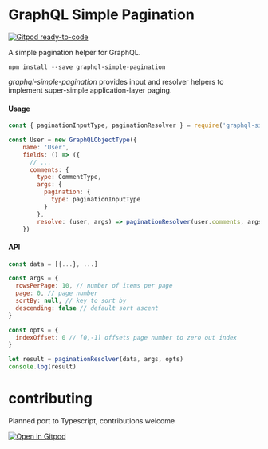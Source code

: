# GraphQL Simple Pagination

[![Gitpod ready-to-code](https://img.shields.io/badge/Gitpod-ready--to--code-908a85?logo=gitpod)](https://gitpod.io/#https://github.com/binzcodes/pulumi-minimal-dynamodb-api)

A simple pagination helper for GraphQL.

`npm install --save graphql-simple-pagination`

*graphql-simple-pagination* provides input and resolver helpers 
to implement super-simple application-layer paging.

#### Usage
```javascript
const { paginationInputType, paginationResolver } = require('graphql-simple-pagination')

const User = new GraphQLObjectType({
    name: 'User',
    fields: () => ({
      // ...
      comments: {
        type: CommentType,
        args: {
          pagination: {
            type: paginationInputType
          }
        },
        resolve: (user, args) => paginationResolver(user.comments, args.pagination)
    })
```

#### API
```javascript
const data = [{...}, ...]

const args = {
  rowsPerPage: 10, // number of items per page
  page: 0, // page number
  sortBy: null, // key to sort by
  descending: false // default sort ascent
}

const opts = {
  indexOffset: 0 // [0,-1] offsets page number to zero out index
}

let result = paginationResolver(data, args, opts)
console.log(result)
```
# contributing

Planned port to Typescript, contributions welcome

[![Open in Gitpod](https://gitpod.io/button/open-in-gitpod.svg)](https://gitpod.io/#https://github.com/binzcodes/pulumi-minimal-dynamodb-api)
